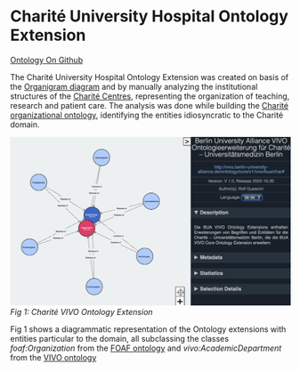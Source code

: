 # Charité University Hospital Ontology Extension

[Ontology On Github](https://raw.githubusercontent.com/BUA-VIVO/bua-vivo-ontology-extensions/main/vivo-bua-ext-charite.rdf)

The Charité University Hospital Ontology Extension was created on basis of the [Organigram diagram](https://www.charite.de/fileadmin/user_upload/portal/charite/organisation/download/organigramm/Organigramm.pdf) and by manually analyzing the institutional structures of the [Charité Centres](https://www.charite.de/die_charite/charitecentren/), representing the organization of teaching, research and patient care. The analysis was done while building the [Charité organizational ontology](https://raw.githubusercontent.com/BUA-VIVO/bua-organigram/main/char.ttl), identifying the entities idiosyncratic to the Charité domain.

![Fig 1: Charité VIVO Ontology Extension](images/charite-vowl.png)
*Fig 1: Charité VIVO Ontology Extension*

Fig 1 shows a diagrammatic representation of the Ontology extensions with entities particular to the domain, all subclassing the classes *foaf:Organization* from the [FOAF ontology](http://xmlns.com/foaf/0.1/#term_Organization) and *vivo:AcademicDepartment* from the [VIVO ontology](https://raw.githubusercontent.com/vivo-project/VIVO/main/home/src/main/resources/rdf/tbox/filegraph/vivo.owl) 